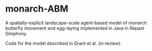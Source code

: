 # monarch-ABM
A spatially-explicit landscape-scale agent-based model of monarch butterfly movement and egg-laying implemented in Java in Repast Simphony.

Code for the model described in Grant et al. (in review).  

